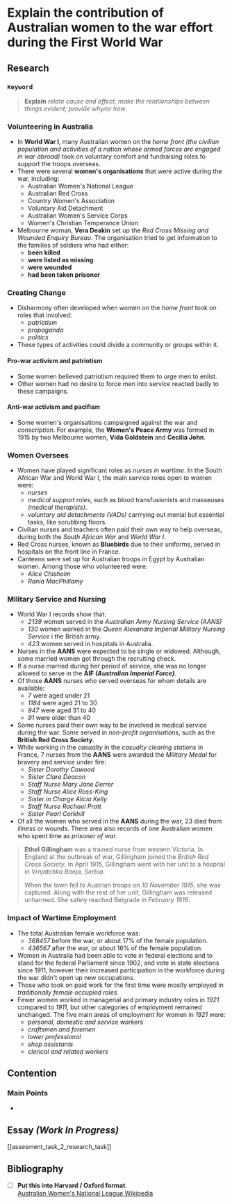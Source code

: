 # Explain the contribution of Australian women to the war effort during the First World War
## Research
### `Keyword`
> **Explain** *relate cause and effect; make the relationships between things evident; provide why/or how*.

### Volunteering in Australia
- In **World War I**, many Australian women on the *home front (the civilian population and activities of a nation whose armed forces are engaged in war abroad)* took on voluntary comfort and fundraising roles to support the troops overseas.
- There were several **women's organisations** that were active during the war, including:
	- Australian Women's National League
	- Australian Red Cross
	- Country Women's Association
	- Voluntary Aid Detachment
	- Australian Women's Service Corps
	- Women's Christian Temperance Union
-  Melbourne woman, **Vera Deakin** set up the *Red Cross Missing and Wounded Enquiry Bureau*. The organisation tried to get information to the families of soldiers who had either:
	-  **been killed**
	-  **were listed as missing**
	-  **were wounded**
	-  **had been taken prisoner**

### Creating Change
- Disharmony often developed when women on the *home front* took on roles that involved:
	- *patriotism*
	- *propaganda*
	- *politics*	
-  These types of activities could divide a community or groups within it.

#### Pro-war activism and patriotism
- Some women believed patriotism required them to urge men to enlist. 
- Other women had no desire to force men into service reacted badly to these campaigns.

#### Anti-war activism and pacifism
- Some women's organisations campaigned against the war and *conscription*. For example, the **Women's Peace Army** was formed in 1915 by two Melbourne women, **Vida Goldstein** and **Cecilia	John**.

### Women Oversees
- Women have played significant roles as *nurses in wartime*. In the South African War and World War I, the main service roles open to women were:
	- *nurses*
	- *medical support roles*, such as blood transfusionists and masseuses *(medical therapists)*.
	- *voluntary aid detachments (VADs)* carrrying out menial but essential tasks, like scrubbing floors.
- Civilian nurses and teachers often paid their own way to help overseas, during both the *South African War* and *World War I*.
- Red Cross nurses, known as **Bluebirds** due to their uniforms, served in hospitals on the front line in France.
- Canteens were set up for Australian troops in Egypt by Australian women. Among those who volunteered were:
	- *Alice Chisholm*
	- *Rania MacPhillamy*

### Military Service and Nursing
- World War I records show that:
	- *2139* women served in the *Australian Army Nursing Service (AANS)*
	- *130* women worked in the *Queen Alexandra Imperial Military Nursing Service* i the British army.
	- *423* women served in hospitals in Australia.
-  Nurses in the **AANS** were expected to be single or widowed. Although, some married women got through the recruiting check.
-  If a nurse married during her period of service, she was no longer allowed to serve in the **AIF _(Australian Imperial Force)_**.
-  Of those **AANS** nurses who served overseas for whom details are available:
	-  *7* were aged under 21
	-  *1184* were aged 21 to 30
	-  *947* were aged 31 to 40
	-  *91* were older than 40
- Some nurses paid their own way to be involved in medical service during the war. Some served in *non-profit organisations*, such as the **British Red Cross Society**.
- While working in the *casualty* in the *casualty clearing stations* in France, 7 nurses from the **AANS** were awarded the *Military Medal* for bravery and service under fire:
	- *Sister Dorothy Cawood*
	- *Sister Clara Deacon*
	- *Staff Nurse Mary Jane Derrer*
	- *Staff Nurse Alice Ross-King*
	- *Sister in Charge Alicia Kelly*
	- *Staff Nurse Rachael Pratt*
	- *Sister Pearl Corkhill*
- Of all the women who served in the **AANS** during the war, 23 died from illness or wounds. There area also records of one Australian women who spent time as *prisoner of war*.

> **Ethel Gillingham** was a trained nurse from western Victoria. In England at the outbreak of war, Gillingham joined the *British Red Cross Society*. In April 1915, Gillingham went with her unit to a hospital in *Vrnjatchka Banja, Serbia*. 
> 
> When the town fell to Austrian troops on *10 November 1915*, she was captured. Along with the rest of her unit, Gillingham was released unharmed. She safely reached Belgrade in *February 1916*.

### Impact of Wartime Employment
- The total Australian female workforce was:
	- *368457* before the war, or about 17% of the female population.
	- *436567* after the war, or about 16% of the female population.
- Women in Australia had been able to vote in federal elections and to stand for the federal Parliament since 1902, and vote in state elections since 1911, however their increased participation in the workforce during the war didn't open up new occupations.
- Those who took on paid work for the first time were mostly employed in *traditionally female occupied roles*.
- Fewer women worked in managerial and primary industry roles in *1921* compared to *1911*, but other categories of employment remained unchanged. The five main areas of employment for women in *1921* were:
	-  *personal, domestic and service workers*
	-  *craftsmen and foremen*
	-  *lower professional*
	-  *shop assistants*
	-  *clerical and related workers*
## Contention
### Main Points
- 
## Essay *(Work In Progress)*
[[assesment_task_2_research_task]]

## Bibliography
- [ ] **Put this into Harvard / Oxford format**.  
[Australian Women's National League Wikipedia](https://en.wikipedia.org/wiki/Australian_Women%27s_National_League)